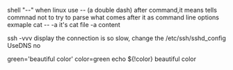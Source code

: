 shell "--"
when linux use -- (a double dash) after command,it means tells commnad  not to try to parse what comes after it as command line options
exmaple cat -- -a it's cat file -a content

ssh -vvv display the connection is so slow, change the /etc/ssh/sshd_config    UseDNS no

green='beautiful color'
color=green
echo ${!color}
beautiful color


